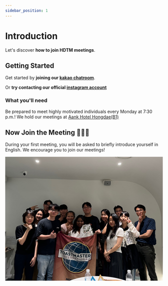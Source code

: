 ```yaml
---
sidebar_position: 1
---
```


# Introduction 

Let's discover **how to join HDTM meetings**.

## Getting Started

Get started by **joining our [kakao chatroom](https://open.kakao.com/o/ggM3CWFb)**.

Or **try contacting our official [instagram account](https://www.instagram.com/hongdaetoastmasters/)**

### What you'll need

Be prepared to meet highly motivated individuals every Monday at 7:30 p.m.!
We hold our meetings at [Aank Hotel Hongdae(B1)](https://www.google.com/maps/place/%EC%95%84%EB%8A%91%ED%98%B8%ED%85%94+%ED%99%8D%EB%8C%80%EC%A0%90/data=!3m1!4b1!4m9!3m8!1s0x357c98dc98502d37:0x30914c6d11b603df!5m2!4m1!1i2!8m2!3d37.5555353!4d126.920378!16s%2Fg%2F11s911n39m?entry=ttu&g_ep=EgoyMDI0MTIxMS4wIKXMDSoASAFQAw%3D%3D)

## Now Join the Meeting 🎉🎉🎉

During your first meeting, you will be asked to briefly introduce yourself in English. We encourage you to join our meetings!

![toastmaster meetings](images/meeting.png)
